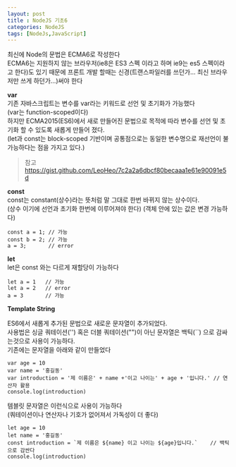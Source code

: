 ```yaml
---
layout: post
title : NodeJS 기초6
categories: NodeJS
tags: [NodeJs,JavaScript]
---
```


최신에 Node의 문법은 ECMA6로 작성한다   
ECMA6는 지원하지 않는 브라우저(ie8은 ES3 스펙 이라고 하며 ie9는 es5 스펙이라고 한다)도 있기 때문에 프론트 개발 할때는 신경(트랜스파일러를 쓰던가... 최신 브라우저만 쓰게 하던가...)써야 한다

**var**   
기존 자바스크립트는 변수를 var라는 키워드로 선언 및 초기화가 가능했다    
(var는 function-scoped이다)   
하지만 ECMA2015(ES6)에서 새로 만들어진 문법으로 목적에 따라 변수를 선언 및 초기화 할 수 있도록 새롭게 만들어 졌다.  
(let과 const는 block-scoped 기반이며 공통점으로는 동일한 변수명으로 재선언이 불가능하다는 점을 가지고 있다.)   

> 참고 https://gist.github.com/LeoHeo/7c2a2a6dbcf80becaaa1e61e90091e5d

**const**   
const는 constant(상수)라는 뜻처럼 말 그대로 한번 바뀌지 않는 상수이다.   
(상수 이기에 선언과 초기화 한번에 이루어져야 한다) 
(객체 안에 있는 값은 변경 가능하다)  

    const a = 1; // 가능
    const b = 2; // 가능
    a = 3;       // error 

**let**   
let은 const 와는 다르게 재할당이 가능하다 

    let a = 1   // 가능
    let a = 2   // error
    a = 3       // 가능

**Template String**   

ES6에서 새롭게 추가된 문법으로 새로운 문자열이 추가되었다.   
사용법은 싱글 쿼테이션('') 혹은 더블 쿼테이션("")이 아닌 문자열은 백틱(``) 으로 감싸는것으로 사용이 가능하다.   
기존에는 문자열을 아래와 같이 만들었다 

    var age = 10
    var name = '홍길동'
    var introduction = '제 이름은' + name +'이고 나이는' + age + '입니다.' // 연산자 활용
    console.log(introduction)

템블릿 문자열은 이런식으로 사용이 가능하다   
(쿼테이션이나 연산자나 기호가 없어져서 가독성이 더 좋다)

    let age = 10
    let name = '홍길동'
    const introduction = `제 이름은 ${name} 이고 나이는 ${age}입니다.`    // 백틱으로 감싼다
    console.log(introduction)











